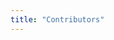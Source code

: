 ```yaml
---
title: "Contributors"
---
```


<!-- Tools -->
<column class="spacer-s bg-black-gradient">

<block>

<card-grid-v2 header="Contributors" title="Contributors" collection="contributors" :isPaginated="false"></card-grid-v2>

</block>

</column>







